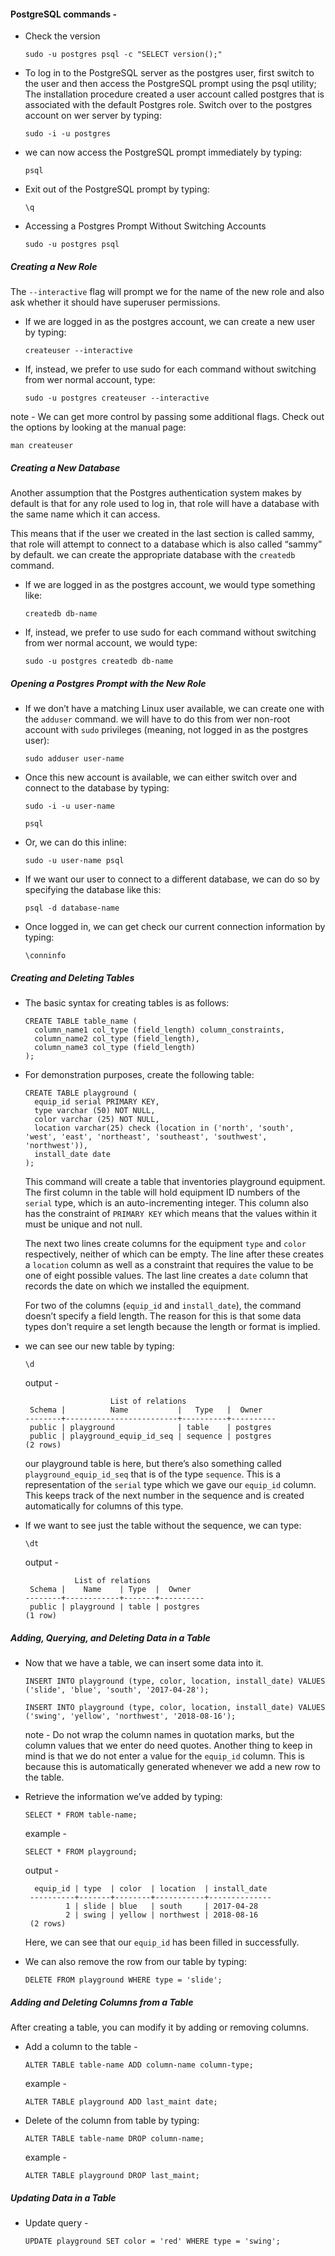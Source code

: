 
#### **PostgreSQL commands -** 
* Check the version
    ```
    sudo -u postgres psql -c "SELECT version();"
    ```

* To log in to the PostgreSQL server as the postgres user,
 first switch to the user and then access the PostgreSQL 
 prompt using the psql utility;
 The installation procedure created a user account called 
 postgres that is associated with the default Postgres role.
 Switch over to the postgres account on wer server by typing:
   ```
   sudo -i -u postgres
   ```

* we can now access the PostgreSQL prompt immediately by typing:
  ```
  psql 
  ```

* Exit out of the PostgreSQL prompt by typing:
  ```
  \q
  ```

* Accessing a Postgres Prompt Without Switching Accounts
  ```
  sudo -u postgres psql  
  ```

##### Creating a New Role 
  The ```--interactive``` flag will prompt we for the name of the new role and also ask whether it should have superuser permissions.

* If we are logged in as the postgres account, we can create a new user by typing: 
  ```
  createuser --interactive  
  ```


* If, instead, we prefer to use sudo for each command without switching from wer normal account, type:
  ```
  sudo -u postgres createuser --interactive  
  ```

note - We can get more control by passing some additional flags. Check out the options by looking at the manual page:
  ```
  man createuser  
  ```

##### Creating a New Database
  Another assumption that the Postgres authentication system makes by default is that for any role used to log in, that role will have a database with the same name which it can access.

  This means that if the user we created in the last section is called sammy, that role will attempt to connect to a database which is also called “sammy” by default. we can create the appropriate database with the ```createdb``` command.

* If we are logged in as the postgres account, we would type something like:
  ```
  createdb db-name
  ```

* If, instead, we prefer to use sudo for each command without switching from wer normal account, we would type:
  ```
  sudo -u postgres createdb db-name
  ```

##### Opening a Postgres Prompt with the New Role

* If we don’t have a matching Linux user available, we can create one with the ```adduser``` command. we will have to do this from wer non-root account with ```sudo``` privileges (meaning, not logged in as the postgres user):
  ```
  sudo adduser user-name
  ```

* Once this new account is available, we can either switch over and connect to the database by typing:
  ```
  sudo -i -u user-name
  ```
  ```
  psql
  ```

* Or, we can do this inline:
  ```
  sudo -u user-name psql
  ```

* If we want our user to connect to a different database, we can do so by specifying the database like this:
  ```
  psql -d database-name
  ```

* Once logged in, we can get check our current connection information by typing:
  ```
  \conninfo
  ```

##### Creating and Deleting Tables

* The basic syntax for creating tables is as follows:
  ```
  CREATE TABLE table_name (
    column_name1 col_type (field_length) column_constraints,
    column_name2 col_type (field_length),
    column_name3 col_type (field_length)
  );
  ```

* For demonstration purposes, create the following table: 
  ```
  CREATE TABLE playground (
    equip_id serial PRIMARY KEY,
    type varchar (50) NOT NULL,
    color varchar (25) NOT NULL,
    location varchar(25) check (location in ('north', 'south', 'west', 'east', 'northeast', 'southeast', 'southwest', 'northwest')),
    install_date date
  );
  ```

  This command will create a table that inventories playground equipment. The first column in the table will hold equipment ID numbers of the ```serial``` type, which is an auto-incrementing integer. This column also has the constraint of ```PRIMARY KEY``` which means that the values within it must be unique and not null.

  The next two lines create columns for the equipment ```type``` and ```color``` respectively, neither of which can be empty. The line after these creates a ```location``` column as well as a constraint that requires the value to be one of eight possible values. The last line creates a ```date``` column that records the date on which we installed the equipment.

  For two of the columns (```equip_id``` and ```install_date```), the command doesn’t specify a field length. The reason for this is that some data types don’t require a set length because the length or format is implied.

* we can see our new table by typing:
  ```
  \d
  ```

  output -
  ```
                     List of relations
   Schema |          Name           |   Type   |  Owner   
  --------+-------------------------+----------+----------
   public | playground              | table    | postgres
   public | playground_equip_id_seq | sequence | postgres
  (2 rows)
  ```

  our playground table is here, but there’s also something called ```playground_equip_id_seq``` that is of the type ```sequence```. This is a representation of the ```serial``` type which we gave our ```equip_id``` column. This keeps track of the next number in the sequence and is created automatically for columns of this type.

* If we want to see just the table without the sequence, we can type:
  ```
  \dt
  ```

  output -
  ```
             List of relations
   Schema |    Name    | Type  |  Owner   
  --------+------------+-------+----------
   public | playground | table | postgres
  (1 row)
  ```

##### Adding, Querying, and Deleting Data in a Table
* Now that we have a table, we can insert some data into it.
  ```
  INSERT INTO playground (type, color, location, install_date) VALUES ('slide', 'blue', 'south', '2017-04-28');
  ```
  ```
  INSERT INTO playground (type, color, location, install_date) VALUES ('swing', 'yellow', 'northwest', '2018-08-16');
  ```

  note - Do not wrap the column names in quotation marks, but the column values that we enter do need quotes.
  Another thing to keep in mind is that we do not enter a value for the ```equip_id``` column. This is because this is automatically generated whenever we add a new row to the table.

* Retrieve the information we’ve added by typing:
  ```
  SELECT * FROM table-name;
  ```
  example -
  ```
  SELECT * FROM playground;
  ```

  output - 
  ```
    equip_id | type  | color  | location  | install_date 
   ----------+-------+--------+-----------+--------------
           1 | slide | blue   | south     | 2017-04-28
           2 | swing | yellow | northwest | 2018-08-16
   (2 rows)
  ```

  Here, we can see that our ```equip_id``` has been filled in successfully.

* We can also remove the row from our table by typing:
  ```
  DELETE FROM playground WHERE type = 'slide';
  ```

##### Adding and Deleting Columns from a Table

  After creating a table, you can modify it by adding or removing columns.

* Add a column to the table -
  ```
  ALTER TABLE table-name ADD column-name column-type;
  ```
  example -
  ```
  ALTER TABLE playground ADD last_maint date;
  ```

* Delete of the column from table by typing:
  ```
  ALTER TABLE table-name DROP column-name;
  ```
  example -
  ```
  ALTER TABLE playground DROP last_maint;
  ```

##### Updating Data in a Table

* Update query - 
  ```
  UPDATE playground SET color = 'red' WHERE type = 'swing';  
  ```